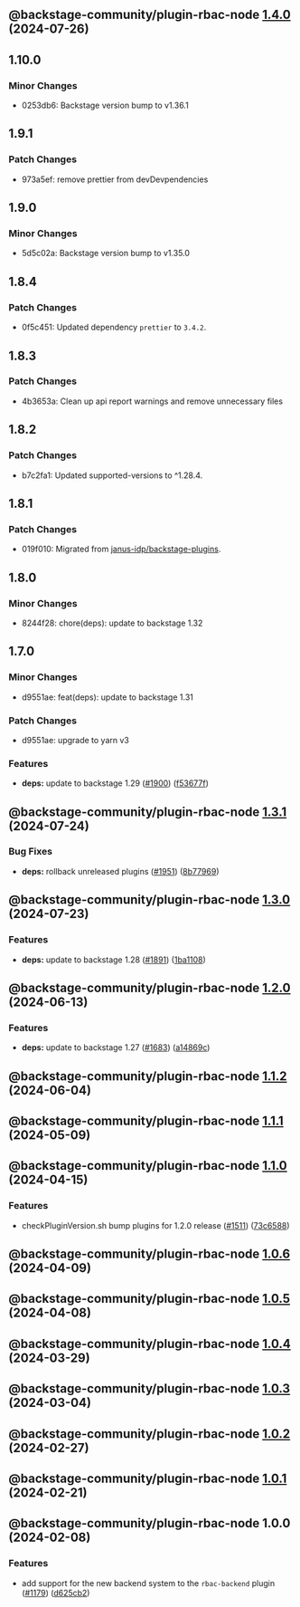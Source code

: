 ## @backstage-community/plugin-rbac-node [1.4.0](https://github.com/janus-idp/backstage-plugins/compare/@backstage-community/plugin-rbac-node@1.3.1...@backstage-community/plugin-rbac-node@1.4.0) (2024-07-26)

## 1.10.0

### Minor Changes

- 0253db6: Backstage version bump to v1.36.1

## 1.9.1

### Patch Changes

- 973a5ef: remove prettier from devDevpendencies

## 1.9.0

### Minor Changes

- 5d5c02a: Backstage version bump to v1.35.0

## 1.8.4

### Patch Changes

- 0f5c451: Updated dependency `prettier` to `3.4.2`.

## 1.8.3

### Patch Changes

- 4b3653a: Clean up api report warnings and remove unnecessary files

## 1.8.2

### Patch Changes

- b7c2fa1: Updated supported-versions to ^1.28.4.

## 1.8.1

### Patch Changes

- 019f010: Migrated from [janus-idp/backstage-plugins](https://github.com/janus-idp/backstage-plugins).

## 1.8.0

### Minor Changes

- 8244f28: chore(deps): update to backstage 1.32

## 1.7.0

### Minor Changes

- d9551ae: feat(deps): update to backstage 1.31

### Patch Changes

- d9551ae: upgrade to yarn v3

### Features

- **deps:** update to backstage 1.29 ([#1900](https://github.com/janus-idp/backstage-plugins/issues/1900)) ([f53677f](https://github.com/janus-idp/backstage-plugins/commit/f53677fb02d6df43a9de98c43a9f101a6db76802))

## @backstage-community/plugin-rbac-node [1.3.1](https://github.com/janus-idp/backstage-plugins/compare/@backstage-community/plugin-rbac-node@1.3.0...@backstage-community/plugin-rbac-node@1.3.1) (2024-07-24)

### Bug Fixes

- **deps:** rollback unreleased plugins ([#1951](https://github.com/janus-idp/backstage-plugins/issues/1951)) ([8b77969](https://github.com/janus-idp/backstage-plugins/commit/8b779694f02f8125587296305276b84cdfeeaebe))

## @backstage-community/plugin-rbac-node [1.3.0](https://github.com/janus-idp/backstage-plugins/compare/@backstage-community/plugin-rbac-node@1.2.0...@backstage-community/plugin-rbac-node@1.3.0) (2024-07-23)

### Features

- **deps:** update to backstage 1.28 ([#1891](https://github.com/janus-idp/backstage-plugins/issues/1891)) ([1ba1108](https://github.com/janus-idp/backstage-plugins/commit/1ba11088e0de60e90d138944267b83600dc446e5))

## @backstage-community/plugin-rbac-node [1.2.0](https://github.com/janus-idp/backstage-plugins/compare/@backstage-community/plugin-rbac-node@1.1.2...@backstage-community/plugin-rbac-node@1.2.0) (2024-06-13)

### Features

- **deps:** update to backstage 1.27 ([#1683](https://github.com/janus-idp/backstage-plugins/issues/1683)) ([a14869c](https://github.com/janus-idp/backstage-plugins/commit/a14869c3f4177049cb8d6552b36c3ffd17e7997d))

## @backstage-community/plugin-rbac-node [1.1.2](https://github.com/janus-idp/backstage-plugins/compare/@backstage-community/plugin-rbac-node@1.1.1...@backstage-community/plugin-rbac-node@1.1.2) (2024-06-04)

## @backstage-community/plugin-rbac-node [1.1.1](https://github.com/janus-idp/backstage-plugins/compare/@backstage-community/plugin-rbac-node@1.1.0...@backstage-community/plugin-rbac-node@1.1.1) (2024-05-09)

## @backstage-community/plugin-rbac-node [1.1.0](https://github.com/janus-idp/backstage-plugins/compare/@backstage-community/plugin-rbac-node@1.0.6...@backstage-community/plugin-rbac-node@1.1.0) (2024-04-15)

### Features

- checkPluginVersion.sh bump plugins for 1.2.0 release ([#1511](https://github.com/janus-idp/backstage-plugins/issues/1511)) ([73c6588](https://github.com/janus-idp/backstage-plugins/commit/73c6588adb7e8c20907b06f2a8ef248cfd4332e4))

## @backstage-community/plugin-rbac-node [1.0.6](https://github.com/janus-idp/backstage-plugins/compare/@backstage-community/plugin-rbac-node@1.0.5...@backstage-community/plugin-rbac-node@1.0.6) (2024-04-09)

## @backstage-community/plugin-rbac-node [1.0.5](https://github.com/janus-idp/backstage-plugins/compare/@backstage-community/plugin-rbac-node@1.0.4...@backstage-community/plugin-rbac-node@1.0.5) (2024-04-08)

## @backstage-community/plugin-rbac-node [1.0.4](https://github.com/janus-idp/backstage-plugins/compare/@backstage-community/plugin-rbac-node@1.0.3...@backstage-community/plugin-rbac-node@1.0.4) (2024-03-29)

## @backstage-community/plugin-rbac-node [1.0.3](https://github.com/janus-idp/backstage-plugins/compare/@backstage-community/plugin-rbac-node@1.0.2...@backstage-community/plugin-rbac-node@1.0.3) (2024-03-04)

## @backstage-community/plugin-rbac-node [1.0.2](https://github.com/janus-idp/backstage-plugins/compare/@backstage-community/plugin-rbac-node@1.0.1...@backstage-community/plugin-rbac-node@1.0.2) (2024-02-27)

## @backstage-community/plugin-rbac-node [1.0.1](https://github.com/janus-idp/backstage-plugins/compare/@backstage-community/plugin-rbac-node@1.0.0...@backstage-community/plugin-rbac-node@1.0.1) (2024-02-21)

## @backstage-community/plugin-rbac-node 1.0.0 (2024-02-08)

### Features

- add support for the new backend system to the `rbac-backend` plugin ([#1179](https://github.com/janus-idp/backstage-plugins/issues/1179)) ([d625cb2](https://github.com/janus-idp/backstage-plugins/commit/d625cb2470513862027e048c70944275043ce70a))
